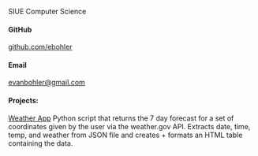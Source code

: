 SIUE Computer Science

#### GitHub
[ github.com/ebohler](https://github.com/ebohler)


#### Email
evanbohler@gmail.com


#### Projects:
[Weather App](https://github.com/ebohler/WeatherApp)
Python script that returns the 7 day forecast for a set of coordinates given by the user via the weather.gov API. Extracts date, time, temp, and weather from JSON file and creates + formats an HTML table containing the data.